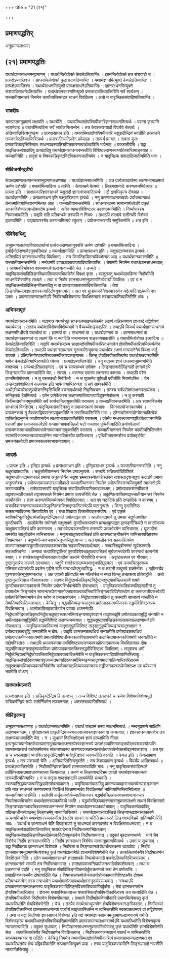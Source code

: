 +++
title = "21 (२१)"

+++


## प्रमाणपद्धतिर्

अनुप्रमाणलक्षणम्

## (२१) **प्रमाणपद्धतिः**

यथार्थज्ञानसाधनमनुप्रमाणम् । यथार्थमित्येवोक्ते केवलेऽतिव्याप्तिः । ज्ञानमित्येवोक्ते तत्र संशयादौ च । प्रत्यक्षेऽव्याप्तिश्च । साधनमित्येवोक्ते कुठारादावतिव्याप्तिः । यथार्थज्ञानमित्युक्ते केवलेऽतिव्याप्तिः । प्रत्यक्षेऽव्याप्तिश्च । यथार्थसाधनमित्युक्ते प्रत्यक्षसाधनेऽतिव्याप्तिः । ज्ञानसाधनमित्युक्ते संशयादिसाधनेऽतिव्याप्तिः । यथार्थज्ञानकारणमित्युक्ते प्रमात्रादावतिव्याप्तिरिति सर्वं सार्थकम् । यज्जातीयानन्तरं नियमेन कार्योत्पत्तिस्तदत्र साधनं विवक्षितम् । अतो न यादृच्छिकसंवादिष्वतिव्याप्तिः ।

### **भावदीपः**

क्रमप्राप्तमनुप्रमाणं लक्षयति ॥ यथार्थेति । यथावस्थितज्ञेयविषयीकारिज्ञानसाधनमित्यर्थः । पदानां कृत्यानि स्वयमेवाह ॥ यथार्थमित्यदिना सर्वं सार्थकमित्यन्तेन । तत्र केवलसंशयादौ विपर्यये चेत्यर्थः । अतिव्याप्तिरित्यनुषङ्गः ॥ प्रत्यक्षसाधन इति । यथावस्थितज्ञेयविषयीकारि चक्षुरादीन्द्रियं भवतीति तत्साधने तज्जनकेऽतिव्याप्तिरित्यर्थः । प्रमात्रादीत्यादिपदेन प्रमेयग्रहः । तात्पर्यं प्राग्वत् । तावता कुतः प्रमात्रादिव्यावृत्तिरित्यतः साधनपदस्यातिशयितकारणत्वार्थत्वादिति भावेनाह ॥ यज्जातीयेति । यद्वा यादृच्छिकसंवादादिषु प्रत्यक्षादिषु यथार्थज्ञानसाधनत्वमस्तीति विशिष्टलक्षणस्याप्यतिव्याप्तिमाङ्क्याह ॥ यज्जातीयेति । तादृशं च विषयसन्निकृष्टनिर्दोषकरणजातीयमेव । न यादृच्छिक संवादादिजातीयमिति भावः ।

### **श्रीविजयीन्द्रतीर्थ**

केवलप्रमाणलक्षणानन्तरमनुप्रमाणलक्षणमाह ॥ यथार्थज्ञानसाधनमिति । अत्र प्रत्येकपदार्थस्य लक्षणभवनाक्षमत्वं क्रमेण दर्शयति ॥ यथार्थमित्यादिना ॥ तत्रेति । केवलभ्रमे वेत्यर्थः । लिङ्गज्ञानादेः करणत्वमभिप्रेत्याह ॥ प्रत्यक्ष इति । साक्षात्कारिज्ञानसाधने चक्षुरादौ ज्ञानत्वाभावादित्यर्थः । द्वौ द्वावधिकृत्य दोषमाह ॥ यथार्थज्ञानमिति । प्रत्यक्षसाधन इति चक्षुरादिकरण इत्यर्थः । ननु करणसाधनशब्दयोः पर्यायत्वात्कथं तेनात्मातिव्याप्तिवारणमित्यत आह । यज्जातीयानन्तरमिति । साधनशब्दस्य सामान्यार्थत्वेऽपि प्रकृते साधनविशेषपरत्वान्नोक्तदोष इत्यर्थः । अनेन व्यापारविशिष्टस्य कारणत्वमभिप्रैति । निर्व्यापारस्य नियमाभावादिति । यद्यपि सति प्रतिबन्धके तस्यापि न नियमः । तथाऽपि तदभावे सतीत्यपि विशेषणं द्रष्टव्यमिति । यद्य्वापारस्यैव करणत्वमित्यग्रे स्फुटम् । प्रयोजनान्तरमपि समुच्चिनोति ॥ अत इति ।

### **श्रीवेदेशभिक्षु**

अनुप्रमाणलक्षणप्रविष्टपदार्थानां प्रत्येकलक्षणत्वानुपपत्तिं क्रमेण दर्शयति ॥ यथार्थमित्यादिना । द्वयोर्द्वयोर्लक्षणत्वेऽनुपपत्तिमाह ॥ यथार्थज्ञानमिति ॥ प्रत्यक्षसाधन इति । चक्षुराद्यवयवरूप इत्यर्थः । अतिशयितं कारणसाधनमिह विवक्षितम् । तत्र किमतिशयितत्वविवक्षेत्यत आह ॥ यथार्थज्ञानकारणमिति ॥ यज्जातीयानन्तरमिति । नन्वेवमपि ज्ञातज्ञापकवाक्यादिष्वतिव्याप्तिः । तेषामपि नियमेन यथार्थज्ञानसाधनत्वात् । आगमबहिर्भावस्य वक्ष्यमाणत्वेनालक्ष्यत्वाच्चेति चेत् । उच्यते । यादृच्छिकसंवादिलिङ्गविभ्रमातिव्याप्त्यभिप्रायेणैवं विवक्षा कृता । वस्तुतस्तु यथार्थपदमहिम्ना निर्दोषमिति साधनविशेषणमिह लक्ष्यते । तथा च निर्दोषं ज्ञानसाधनमनुप्रमाणमित्येवार्थो विवक्षितः । एवं च न यादृच्छिकसंवादिलिङ्गविभ्रमादिषु न वा ज्ञातज्ञापकवाक्यादिष्वतिव्याप्तिः । तेषां लिङ्गविभ्रमत्वज्ञातज्ञापकत्वादिदोषयुक्तत्वात् । अत एव सुधायामनेनैवास्वारस्येन यद्वेत्यादिनाऽयमपि पक्ष उक्तः । प्रमाणसामान्यलक्षणेऽपि निर्दोषत्वविशेषणस्य विवक्षितत्वान्न तस्याप्यत्रातिव्याप्तिरिति भावः ।

### **अभिनवामृतं**

यथार्थज्ञानसाधनमिति । यद्यप्यत्र यथार्थभूतं साधनत्वमखण्डमेकमेव लक्षणं तन्निरूपणाय ज्ञानपदं तद्विशेषणं यथार्थपदम् । ततश्च यथोक्तविशेषणविशेष्यभावे न वैय्यर्थ्यशङ्काऽस्ति । तथाऽपि किमर्थं यथार्थज्ञानसाधनत्वं लक्षणमभिधीयते यथार्थत्वं वा । ज्ञानत्वं वा । साधनत्वं वा । यथार्थज्ञानत्वं वा । ज्ञानसाधनत्वं वा यथार्थज्ञानकारणत्वं वा लक्षणं किं न स्यादिति मन्यमानस्य शङ्कामपाकरोति ॥ यथार्थमित्येवोक्त इत्यादिना ॥ केवलेऽतिव्याप्तिरिति । यद्यपि यथार्थशब्दस्य साक्षाज्ज्ञेयविषयीकारिसाधनत्वेन ज्ञेयविषयीकारित्वमित्यर्थत्वेन केवलेऽतिव्याप्तिः । तथाऽपि यथाज्ञानसाधनत्वं गुरुत्वादित्युक्त्या यथार्थमेव लक्षणं मन्यमानेनैवं विवक्षा कर्तुं शक्यते । प्रतिपत्तिगौरवात्परित्यक्तस्वीकारप्रसङ्गाच्च । किन्तु ज्ञेयविषयीकारित्वमेव यथार्थशब्दवाच्यमिति भावेन केवलेऽतिव्याप्तिरुक्तेति ध्येयम् । प्रत्यक्षेऽव्याप्तिश्चेति । ननु यद्यस्य ज्ञानं तत्तस्यानुप्रमाणमिति वक्तव्यम् । अन्यथाऽतिप्रसङ्गात् । एवं च सत्यसम्भव एवोक्तः । लिङ्गज्ञानादेर्लिङ्गादौ ज्ञानत्वेऽपि लिङ्ग्यादाविव ज्ञानत्वादिति चेत् । सत्यम् । असम्भव एवास्य लक्षणस्य वक्तव्यः । तथाऽपि परेण ज्ञानमित्येवोक्तम् । न तु यत्तच्छब्दौ निवेशितौ । न च युक्तमेव पूर्वपक्षी ब्रवीतीति नियमोऽस्ति । येन तच्छब्दप्रवेशाभिप्रायं कल्पयाम इति भावेनाव्याप्तिरुक्ता ॥ सर्वं सार्थकमिति । अर्थोऽभिधेयरैवस्तुप्रयोजननिवृत्तिष्विति वचनादर्थशब्दो निवृत्तिवचनः । ततश्च सर्वपरोक्तलक्षणमसार्थकम् । सनिवृत्तकं हेयमित्यर्थः । एतेन प्रागेकैकस्य लक्षणस्यातिव्याप्त्यादिदूषणमेवोक्तम् । न तु कस्यापि किञ्चित्प्रयोजनमुक्तमिति सर्वं सार्थकमित्ययुक्तमिति परास्तम् ॥ यज्जातीयानन्तरमिति । अत्र स्वाभाविकमेव साधनत्वं विवक्षितम् । यादृच्छिकसंवादिनस्तु न प्रमाजनकत्वं स्वभावः । किन्त्वप्रयोजनकत्वमेव । प्रमाजनकत्वं तु दैववशाद्विषयसत्ताप्रयुक्तमिति न तत्रातिव्याप्तिरिति भावः । एतेनायमेतत्संयोग्येतत्वादित्येक व्यक्तिकेऽनुमाने जातीयाभावेन लक्षणाभावादव्याप्तिरिति परास्तम् । एतेनैव गन्धवत्त्वव्याप्यपृथिवीत्ववानयमिति परामर्शे प्रायः प्रमाजनकत्वेऽपि गन्धप्रागभावावच्छिन्नो घटो गन्धवान् पृथिवीत्वादिति प्रयोगवेलायां प्रमाजनकत्वाभावान्नियमाभावेनाव्याप्यत्वादयुक्तमिति परास्तम् । यज्जातीयानन्तरं नियमेन कार्योत्पत्तिरित्यनेन स्वाभाविकजनकत्वव्याप्यदर्शनेन स्वाभाविकस्यैव ज्ञापितत्वात् । पृथिवीत्वपरामर्शस्य प्रयोक्तृदोषेण भ्रमजनकत्वेऽपि प्रमाजनकत्वस्वभावानपायात् ।

### **आदर्शः**

॥ प्रत्यक्ष इति । इन्द्रिय इत्यर्थः ॥ प्रत्यक्षसाधन इति । इन्द्रियसाधन इत्यर्थः ॥ यज्जातीयानन्तरमिति । ननु चक्षुरादावव्याप्तिः । चक्षुर्जातीयानन्तरं नियमेन प्रमाऽनुत्पत्तेः । सत्यपि सन्निकर्षादिविशिष्टे चक्षुष्यालोकाद्यभावकाले प्रमाया अनुत्पत्तेर्येन चक्षुषा भ्रममात्रस्योत्पत्तिस्तस्य नाशस्तादृशचक्षुषा कदाऽपि प्रमाया अनुत्पत्तेश्च । प्रमोत्पादकसकलसामग्रीकाले यज्जातीयानन्तरं नियमेन प्रमोत्पत्तिस्तत्त्वमित्युक्तौ त्वात्मनोऽपि करणत्वापत्तिः । तत्रेष्टापत्तावपि यादृच्छिक संवादिष्वतिव्याप्तितादवस्थ्यम् । प्रमोत्पादकसामग्रीकाले तद्वाक्यजातीयकाले तद्वाक्यकाले नियमेन प्रमाया उत्पत्तेरिति चेन्न । अकुण्ठितशक्तिमद्यज्जातीयानन्तरं नियमेन कार्योत्पत्तिः । तत्त्वं करणत्वमित्यर्थत्वस्य विवक्षितत्वात् । अत एव घटादिकं प्रति दण्डादिकं न कारणम् । चक्रादिकारणान्तराभावकालेऽकुण्ठितशक्तिमद्दण्डादिसत्त्वेऽपि घटानुत्पत्तेः । किन्तु मृदादिनिष्ठ चक्रभ्राम्यादिजन्य क्रियाविशेष एव । यथा छिदाया विजातीयदारुसंयोगः । एवं प्रकृते स्वविषयीभूतनिर्दुष्टार्थसन्निकृष्टेन्द्रियकाले प्रमोत्पद्यत एव । आलोकाद्यभावे तु तमसा चक्षुर्गतशक्तिः कुण्ठीभवति । आलोकेनैव तमोनाशे चक्षुःशक्तेः कुण्ठीभावापगमेन प्रत्यक्षमुत्पद्यत इत्यङ्गीक्रियते न त्वालोकस्य चाक्षुषत्वावच्छिन्नं प्रति कारणत्वम् । तदभावेऽप्यञ्जनादिना तमस्यपि प्रत्यक्षोदयेन व्यभिचारात् । घूकादीनां तमस्येव चाक्षुषोदयेन व्यभिचाराच्च । मनुष्यचाक्षुषत्वावच्छिन्नं प्रति कारणत्वाङ्गीकारेण व्यभिचारपरिहारश्च निष्प्रमाणकः । चक्षुष्येवोच्चावचशक्तेरनुभवसिद्धत्वाच्च । अत एवालोकस्य सहकारित्वमेव कारणगतशक्तावकुण्ठीभावसम्पादकत्वस्यैव सहकारित्वपदार्थत्वात् । चत्वारिंशद्वर्षानन्तरं सूर्यकान्तादेः सहकारित्वमेव । अन्यथा चत्वारिंशद्वर्षोत्तरं पुरुषविशेषचाक्षुषत्वावच्छिन्नं सूर्यकान्तादेरपि कारणत्वं कल्पनीयं स्यात् । न शक्तेस्तत्कुण्ठीभावतदभावादीनां कल्पने गौरवमिति वाच्यम् । अदृष्टकल्पन एव गौरवात् । दृष्टानुसारेण कल्पने तदभावात् । चक्षुषि शक्तेस्तारतम्यस्यानुभवसिद्धत्वात् । एवं कस्यचित्पुरुषस्य गतिसामर्थ्यसत्त्वेऽपि प्रबलेन गृहीते सति गत्यभावोऽनुभवसिद्धः । न च तदानीं तत्पुरुषे शक्तेर्नाशः । गृहीतस्यैव पुरुषशक्तेरनुभूयमानत्वात् । अत एवासौ प्रतिवदति मम गतिरस्ति न नष्टा किन्तु तच्छक्त्या प्रतिरुद्धेति । अतो दृष्टानुसारित्वान्न गौरवावकाशः । ततश्च निर्दुष्टार्थसन्निकृष्टनिर्दुष्टचक्षुष्ट्वावच्छिन्नसत्त्वे शक्तेः कुण्ठीभावसम्पादकासत्त्वे नियमेन प्रमोत्पत्तिर्भवत्येवेति दोषाभावात् । यादृच्छिकसंवादिवाक्यलिङ्गादीनां तु वाक्यत्वेन लिङ्गत्वेन सामान्यरूपेणानाप्तोक्तवाक्यत्वाव्यभिचारिलिङ्गत्वादिविशेषरूपेण वा तत्सजातीयसत्त्वेऽपि प्रमोत्पत्तिनियमाभावेन तेन रूपेण न प्रमाकरणत्वम् । निर्दुष्टवाक्यत्वादिना तु कस्यापि साजात्यं नास्तीति न तेष्वतिव्याप्तिरित्याशयात् । केचित्तु । यद्धर्माभिव्यङ्ग्यसादृश्यं प्रमोत्पादकत्वधीजनकं तद्धर्मविशिष्टत्वस्य विवक्षितत्वात् । आलोकादिसहकार्यभावेन प्रमाया अजननेऽपि निर्दुष्टार्थेन्द्रियसन्निकृष्टनिर्दुष्टचक्षुष्ट्वरूपधर्माभिव्यङ्ग्यसादृश्यज्ञानं तादृशचक्षुषि प्रमोत्पादकत्वबुद्धिं जनयति न भ्रमोत्पादकत्वबुद्धिमिति तद्धर्मविशिष्टे लक्षणसमन्वयात् । शुद्धचक्षुष्ट्वावच्छिन्नस्यालक्ष्यत्वाल्लक्षणाभावेऽपि दोषाभावात् । यादृच्छिकसंवादिवाक्यं यादृशानुपूर्वीविशिष्टं तादृशानुपूर्व्यभिव्यङ्ग्यसादृश्यज्ञानं न प्रमोत्पादकत्वबुद्धिं जनयतीति न दोषः । यद्यपि ज्ञानजनकत्वधियं जनयतीति प्रमोत्पादकत्वधियं प्रमोत्पादकधीजनकत्वमपि प्रमात्वविशिष्टधीजनकत्वविवक्षायामपि कदाचित्प्रमाजनकधियमपि जनयतीति न तद्दोषनिस्तारः । तथाऽपि भ्रमजनकत्वाभावविशिष्टप्रमाजनकत्वग्रहोत्पादकत्वस्य विवक्षितत्वान्न दोषः । यद्धर्माभिव्यङ्ग्यसादृश्यव्यापिका प्रमोत्पादकत्वशक्तिस्तद्धर्मविशिष्टत्वं विवक्षितम् । तादृशश्च धर्मो निर्दुष्टेन्द्रियत्वनिर्दुष्टोपपत्तित्वनिर्दुष्टवाक्यत्वादिकमेवेति न यादृच्छिकसंवादिष्वतिव्याप्तिरित्याहुः । यादृच्छिकसंवादिवाक्यमात्रवृत्त्यन्यतमत्वादिरूपधर्माभिव्यङ्ग्यसादृश्यमादायातिव्याप्तिपरिहारस्य तादृशशक्त्यभिव्यञ्जकत्वनिवेशेनैव कर्तव्यतयाऽभिव्यञ्जकत्वस्य तद्धीजनकत्वरूपेणोक्तपक्ष एव पर्यवसानं भवतीति बोध्यम् ।

### **वाक्यार्थमञ्जरी**

प्रत्यक्षसाधन इति । सन्निकृष्टेन्द्रियं हि प्रत्यक्षम् । तच्च विशिष्टं तत्साधने च क्रमेण विशेषणविशेष्यभूते सन्निकर्षेन्द्रिये तयोः सतोर्नियमेन तज्जननात् । अतस्तत्राव्याप्तिरित्यर्थः ।

### **श्रीविट्टलभट्ट**

अनुप्रमाणलक्षणमाह ॥ यथार्थज्ञानसाधनमिति । यथार्थं यज्ज्ञानं तस्य साधनमित्यर्थः । नन्वनुप्रमाणे साक्षिणि लक्षणमव्याप्तम् । वृत्तिज्ञानस्य प्राकृतेन्द्रियकरणकत्वात्स्वरूपज्ञानस्य वा जन्यत्वात् । ज्ञानसाधनत्वाभावेन तत्र लक्षणस्याभावादिति चेत् । न । सुधायां निर्दोषाक्षोद्भवं ज्ञानं प्रत्यक्षमिति गीयत इत्यनुव्याख्यानोक्तकेवलप्रमाणभूतप्रत्यक्षलक्षणस्येश्वरज्ञानरूपे प्रत्यक्षेऽव्याप्तिमाशङ्क्योद्भवशब्दस्योत्पत्ति व्याप्त्यन्यतरार्थं यथोक्तमेवमत्र साधनशब्दस्य करणव्यञ्जकान्यतरार्थत्वपरत्वेनोक्तचोद्यानवकाशात् । अत एव स च स्वरूपज्ञानं व्यनक्ति प्राकृतेन्द्रियाणि मनोवृत्तिज्ञानं जनयन्तीति वक्ष्यति ॥ केवल इति । केवलप्रमाण इत्यर्थः ॥ तत्र संशयादौ चेति । अतिव्याप्तिरित्यनुवर्तते । तत्र केवलप्रमाण इत्यर्थः । विपर्यय आदिशब्दार्थः ॥ प्रत्यक्षेऽव्याप्तिश्चेति । निर्दोषार्थेन्द्रियसन्निकर्षे ज्ञानत्वाभावादिति भावः । ननु यादृच्छिकसंवादिस्थले प्रतीतिस्तावत्प्रमावधारणसाध्या क्रियात्वात् । करणं च लिङ्गशब्दविभ्रम एवातो यथार्थज्ञानसाधनत्वं तत्रास्तीत्यतिव्याप्तिः । न च तादृक् शब्दसंवाद्यपि लक्ष्यमेवेति सम्भवति । स्वरूपासिद्धव्याप्यत्वासिद्ध्यादेरदोषत्वापातात् । यादृच्छिकसंवादादिषु प्रामाण्यव्यवहाराभावाच्चेत्याशङ्कमानं प्रति नात्र साधनत्वं करणत्वमात्रं विवक्षितं किन्नामान्यदेव विवक्षितमतो नातिव्याप्तिरित्यभिप्रेत्याह ॥ यज्जातीयानन्तरमिति । सतोरपि कर्तृकर्मणोर्यज्जातीयानन्तरं यद्धर्मावच्छिन्नकरणसमवधानानन्तरं नियमेनाव्यभिचारेण यथार्थज्ञानरूपकर्मोदयो भवति । यद्धर्मावच्छिन्नकारणमात्रानुप्रमाणलक्षणे साधनं विवक्षितमतो लिङ्गशब्दभ्रमत्वावच्छिन्नसमवधानानन्तरं नियमेन यथार्थज्ञानरूपकार्याभावात् । यादृच्छिकसंवादादिषु यदिच्छाधीनसंवादस्तु लिङ्गभ्रमेषु नाव्याप्तिरित्यर्थः । यथार्थज्ञानवत्त्वावच्छिन्ने लिङ्गशब्दज्ञानरूपकारणे सत्यव्यभिचारेण यथार्थज्ञानरूपकार्योत्पत्तेस्तदेव साधनं नान्यदिति प्रमाकरणे लिङ्गशब्दविभ्रमे नातिव्याप्तिरिति भावः । यथार्थं च ज्ञानसाधनं चेति विग्रहाश्रयणे तु साधनपदं करणपरमेव न विवक्षितसाधनपरम् । न च यादृच्छिकसंवादादिष्वतिव्याप्तिर् यथार्थपदेनात्र निर्दोषत्वस्याभिप्रेतत्वात् । यादृच्छिकसंवादलिङ्गविभ्रमादेर्भ्रमत्वादिदोषयुक्तत्वेन निर्दोषत्वाभावात् । तदुक्तं बृहदारण्यभाष्ये । मानं चैव विशेषेण निर्दोषं ज्ञानसाधनमिति । निर्दोषं ज्ञानसाधन विशेषेण मानमनुप्रमाणमित्यर्थः । उक्तं च सुधायाम् । यद्वा निर्दोषतया ज्ञानसाधनं विशेष्यते । निर्दोषता च लिङ्गज्ञानादेर्यथार्थत्वलक्षणा व्याख्येया । निर्दोषं ज्ञानसाधनमनुप्रमाणमित्येवास्तु कृतं यथार्थज्ञानमिति ज्ञानार्थविशेषणेनेति चेन्न । तत्फलितार्थस्यैव निर्दोषग्रहणेन विवक्षितत्वादिति । एतेन यथार्थज्ञानसाधने ज्ञातज्ञापके निष्प्रयोजनादौ वाक्येऽतिव्याप्तिरित्यपास्तम् । ज्ञानसाधनत्वे सत्यपि तत्र निर्दोषत्वाभावात् । ज्ञातज्ञापकत्वनिष्प्रयोजनत्वादेर्वाक्यशेषत्वात् । तथा च प्रकरणान्ते वदति । ननु यादृच्छिक संवादिलिङ्गविभ्रमादेर्दुष्टकरणत्वे कथं तेन प्रमोत्पत्तिः । प्रमाप्रतिबन्धकस्यैव दोषत्वादिति चेन्न । विषयसत्त्वस्योत्तेजकतयोत्तेजकाभावविशिष्टस्यैव दोषस्य प्रतिबन्धकत्वेन तस्य तत्राभावेन यथार्थज्ञानोदयायथार्थज्ञानानुदयोरसम्भवात् । नन्वथाऽपि प्रमाकरणसामान्यलक्षणस्य यादृच्छिकसंवादिलिङ्गविभ्रमादिष्वव्याप्तिर्दुर्वारा । तेषां ज्ञानकरणत्वेन ज्ञेयविषयीकारित्वात् । ज्ञेयस्य यथावस्थितत्वाच्च यथावस्थितज्ञेयविषयीकारित्वस्य तत्र सत्त्वादिति चेन्न । ज्ञेयविषयीकारिणो निर्दोषत्वेन विशेषणीयत्वात् । तथात्वे निर्दोषज्ञेयविषयीकारि प्रमाणमित्येवास्तु कृतं यथावस्थितेति ज्ञेयविशेषणेनेति । चेन्न । तस्यैव तदर्थत्वाभ्युपगमेन ज्ञेयविशेषणत्वानङ्गीकारात् । निर्दोषाभ्यां ज्ञेयविषयीकारिभ्यां ज्ञानतत्साधनाभ्यां यज्ज्ञेयं तद्यथावस्थितेन न व्यभिचरतीति स्वरूपकथनपरं वा तद्विशेषणम् । तथा च यद्वा निर्दोषया ज्ञानसाधनं विशेष्यत इति पक्षे यथार्थज्ञानसाधनमनुप्रमाणलक्षणवाक्ये यथेति विशेषणकृत्यं यथावस्थितज्ञेयविषयीकारिप्रमाणमिति प्रमाणसामान्यलक्षणवाक्येऽपि यथावस्थितेति विशेषणकृत्यं न्यायसाम्यादिति । तदुक्तं सुधायाम् । निर्दोषज्ञानसाधनमनुप्रमाणमित्येवास्तु कृतं यथार्थमिति ज्ञानविशेषणेनेति चेन्न । तत्फलितार्थस्यैव निर्दोषग्रहणेन विवक्षितत्वात् । निर्दोषकरणजन्यज्ञानं यथार्थं न व्यभिचरतीति स्वरूपकथनपरं वा तदिति । केचित्तु नियमेन यथावस्थितज्ञेयविषयीकारित्वं प्रमाणसामान्यलक्षणमत एव यथावस्थितमेव ज्ञेयं यद्विषयीकरोति तत्प्रमाणमित्युक्तं प्राक् । तच्च यादृच्छिकसंवादिनि लिङ्गभ्रमादौ नास्तीति नाव्याप्तिरित्याहुः ।

